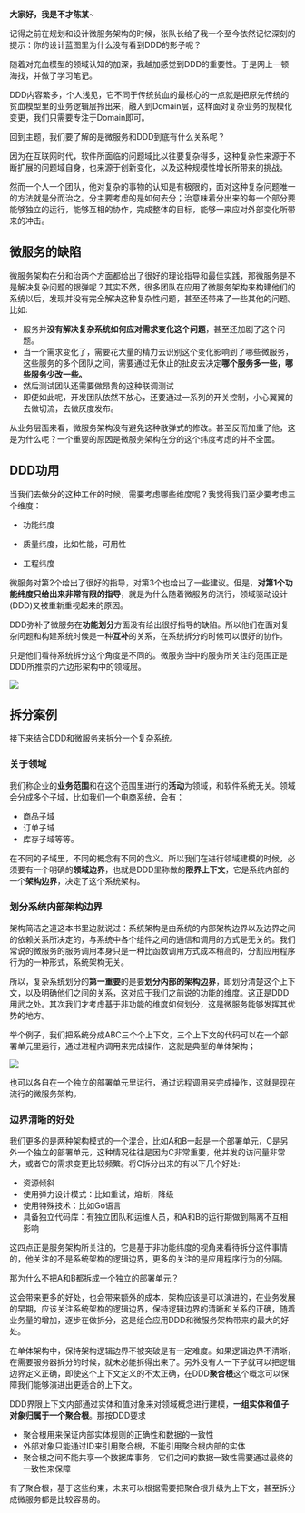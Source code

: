 **大家好，我是不才陈某~**

记得之前在规划和设计微服务架构的时候，张队长给了我一个至今依然记忆深刻的提示：你的设计蓝图里为什么没有看到DDD的影子呢？

随着对充血模型的领域认知的加深，我越加感觉到DDD的重要性。于是网上一顿海找，并做了学习笔记。

DDD内容繁多，个人浅见，它不同于传统贫血的最核心的一点就是把原先传统的贫血模型里的业务逻辑层拎出来，融入到Domain层，这样面对复杂业务的规模化变更，我们只需要专注于Domain即可。

回到主题，我们要了解的是微服务和DDD到底有什么关系呢？

因为在互联网时代，软件所面临的问题域比以往要复杂得多，这种复杂性来源于不断扩展的问题域自身，也来源于创新变化，以及这种规模性增长所带来的挑战。

然而一个人一个团队，他对复杂的事物的认知是有极限的，面对这种复杂问题唯一的方法就是分而治之。分主要考虑的是如何去分；治意味着分出来的每一个部分要能够独立的运行，能够互相的协作，完成整体的目标，能够一来应对外部变化所带来的冲击。

## 微服务的缺陷

微服务架构在分和治两个方面都给出了很好的理论指导和最佳实践，那微服务是不是解决复杂问题的银弹呢？其实不然，很多团队在应用了微服务架构来构建他们的系统以后，发现并没有完全解决这种复杂性问题，甚至还带来了一些其他的问题。比如:

- 服务并**没有解决复杂系统如何应对需求变化这个问题**，甚至还加剧了这个问题。
- 当一个需求变化了，需要花大量的精力去识别这个变化影响到了哪些微服务，这些服务的多个团队之间，需要通过无休止的扯皮去决定**哪个服务多一些，哪些服务少改一些。**
- 然后测试团队还需要做昂贵的这种联调测试
- 即便如此呢，开发团队依然不放心，还要通过一系列的开关控制，小心翼翼的去做切流，去做灰度发布。

从业务层面来看，微服务架构没有避免这种散弹式的修改。甚至反而加重了他，这是为什么呢？一个重要的原因是微服务架构在分的这个纬度考虑的并不全面。

## DDD功用

当我们去做分的这种工作的时候，需要考虑哪些维度呢？我觉得我们至少要考虑三个维度：

- 功能纬度

- 质量纬度，比如性能，可用性

- 工程纬度

微服务对第2个给出了很好的指导，对第3个也给出了一些建议。但是，**对第1个功能纬度只给出来非常有限的指导**，就是为什么随着微服务的流行，领域驱动设计(DDD)又被重新重视起来的原因。

DDD弥补了微服务在**功能划分**方面没有给出很好指导的缺陷。所以他们在面对复杂问题和构建系统时候是一种**互补**的关系，在系统拆分的时候可以很好的协作。

只是他们看待系统拆分这个角度是不同的。微服务当中的服务所关注的范围正是DDD所推崇的六边形架构中的领域层。



![](https://www.java-family.cn/BlogImage/20221130082054.png)

## **拆分案例**

  接下来结合DDD和微服务来拆分一个复杂系统。

### **关于领域**

   我们称企业的**业务范围**和在这个范围里进行的**活动**为领域，和软件系统无关。领域会分成多个子域，比如我们一个电商系统，会有：

- 商品子域
- 订单子域
- 库存子域等等。

在不同的子域里，不同的概念有不同的含义。所以我们在进行领域建模的时候，必须要有一个明确的**领域边界**，也就是DDD里称做的**限界上下文**，它是系统内部的一个**架构边界**，决定了这个系统架构。

### 划分系统内部架构边界

架构简洁之道这本书里边就说过：系统架构是由系统的内部架构边界以及边界之间的依赖关系所决定的，与系统中各个组件之间的通信和调用的方式是无关的。我们常说的微服务的服务调用本身只是一种比函数调用方式成本稍高的，分割应用程序行为的一种形式，系统架构无关。

所以，复杂系统划分的**第一重要**的是要**划分内部的架构边界**，即划分清楚这个上下文，以及明确他们之间的关系，这对应于我们之前说的功能的维度。这正是DDD用武之处。其次我们才考虑基于非功能的维度如何划分，这是微服务能够发挥其优势的地方。

举个例子，我们把系统分成ABC三个个上下文，三个上下文的代码可以在一个部署单元里运行，通过进程内调用来完成操作，这就是典型的单体架构；

![](https://www.java-family.cn/BlogImage/20221130082043.png) 

也可以各自在一个独立的部署单元里运行，通过远程调用来完成操作，这就是现在流行的微服务架构。

### 边界清晰的好处

我们更多的是两种架构模式的一个混合，比如A和B一起是一个部署单元，C是另外一个独立的部署单元，这种情况往往是因为C非常重要，他并发的访问量非常大，或者它的需求变更比较频繁。将C拆分出来的有以下几个好处:

- 资源倾斜
- 使用弹力设计模式：比如重试，熔断，降级
- 使用特殊技术：比如Go语言
- 具备独立代码库：有独立团队和运维人员，和A和B的运行期做到隔离不互相影响

这四点正是服务架构所关注的，它是基于非功能纬度的视角来看待拆分这件事情的，他关注的不是系统架构的逻辑边界，更多的关注的是应用程序行为的分隔。

那为什么不把A和B都拆成一个独立的部署单元？

这会带来更多的好处，也会带来额外的成本，架构应该是可以演进的，在业务发展的早期，应该关注系统架构的逻辑边界，保持逻辑边界的清晰和关系的正确，随着业务量的增加，逐步在做拆分，这是组合应用DDD和微服务架构带来的最大的好处。

在单体架构中，保持架构逻辑边界不被突破是有一定难度。如果逻辑边界不清晰，在需要服务器拆分的时候，就未必能拆得出来了。另外没有人一下子就可以把逻辑边界定义正确，即使这个上下文定义的不太正确，在DDD**聚合根**这个概念可以保障我们能够演进出更适合的上下文。

DDD界限上下文内部通过实体和值对象来对领域概念进行建模，**一组实体和值子对象归属于一个聚合根**。那按DDD要求

- 聚合根用来保证内部实体规则的正确性和数据的一致性
- 外部对象只能通过ID来引用聚合根，不能引用聚合根内部的实体
- 聚合根之间不能共享一个数据库事务，它们之间的数据一致性需要通过最终的一致性来保障

有了聚合根，基于这些约束，未来可以根据需要把聚合根升级为上下文，甚至拆分成微服务都是比较容易的。

